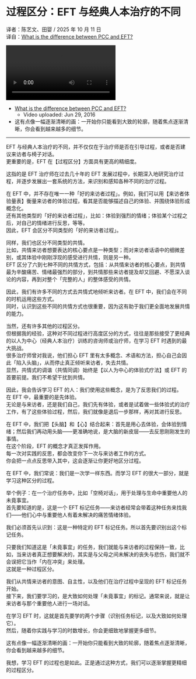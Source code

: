 # 过程区分：EFT 与经典人本治疗的不同
译者：陈艺文、田婴 / 2025 年 10 月 11 日  
译自：[What is the difference between PCC and EFT?](https://youtu.be/76Chs4puBTw)  

<div class="video-wrapper"><video src="https://files.catbox.moe/f78qkd.mp4" controls playsinline></video></div>

- [What is the difference between PCC and EFT?](https://youtu.be/76Chs4puBTw)  
  - Video uploaded: Jun 29, 2016
- 这有点像一幅逐渐清晰的画：一开始你只能看到大致的轮廓，随着焦点逐渐清晰，你会看到越来越多的细节。

---

EFT 与经典人本治疗的不同，并不仅仅在于治疗师是否在引导过程，或者是否建议来访者与椅子对话。  
更重要的是，EFT 在【过程区分】方面具有更高的精细度。

这指的是 EFT 治疗师在过去几十年的 EFT 发展过程中，长期深入地研究治疗过程，并逐步发展出一套系统的方法，来识别和感知各种不同的治疗过程。

在 EFT 中，并不存在唯一一种「好的来访者过程」。例如，我们可以用【来访者体验量表】衡量来访者的体验过程，看其是否能够描述自己的体验、并围绕体验形成概念化。  
还有其他类型的「好的来访者过程」，比如：体验到强烈的情绪；体验某个过程之后，对自己的情绪进行反思，等等。  
因此，EFT 会区分不同类型的「好的来访者过程」。

同样，我们也区分不同类型的共情。  
比如，共情来访者想要表达的核心要点是一种类型；而对来访者话语中的细微差别，或其体验中刚刚浮现的感受进行共情，则是另一种。  
EFT 区分了六到七种不同的共情方式，包括：从共情来访者的核心要点，到共情最为辛酸痛苦、情绪最强烈的部分，到共情那些来访者提及却又回避、不愿深入谈论的内容，再到对整个「完整的人」的整体感受的共情。

因此，我们有许多不同的方式去共情式地倾听来访者。在 EFT 中，我们会在不同的时机运用这些方式。  
同时，认识到这些不同的共情方式也很重要，因为这有助于我们更全面地发展共情的能力。

当然，还有许多其他的过程区分。  
但根据我的经验，这种对不同过程进行高度区分的方式，往往是那些接受了更经典的以人为中心（经典人本治疗）训练的咨询师或治疗师，在学习 EFT 时遇到的最大挑战。  
很多治疗师曾对我说，他们担心 EFT 里有太多概念、术语和方法，担心自己会因此「陷入头脑」，从而停止真正倾听来访者，失去共情。  
显然，共情式的调谐（共情同调）始终是【以人为中心的体验式疗法】或 EFT 的首要前提。我们不希望干扰到共情。

因此，我会告诉学习 EFT 的人：我们使用这些概念，是为了反思我们的过程。  
在 EFT 中，最重要的是先体验。  
无论是与来访者，还是我们自己，我们先有体验，或者是试着做一些体验式的治疗工作，有了这些体验过程，然后，我们就像是退后一步那样，再对其进行反思。

在 EFT 中，我们把【头脑】和【心】结合起来：首先是用心去体验，会体验到情绪；然后我们再动用头脑——更准确地说，是大脑的新皮层——去反思刚刚发生的事情。  
在这个阶段，EFT 的概念才真正发挥作用。  
每一次对实践的反思，都会改变你下一次与来访者工作的方式。  
你会把一点点反思带入其中，这会逐渐让你更好地区分过程。

在 EFT 中，我们常说：我们是一次学一样东西。而学习 EFT 的很大一部分，就是学习这种区分的过程。

举个例子：在一个治疗任务中，比如「空椅对话」，用于处理与生命中重要他人的未竟事宜。  
首先要知道的是，这是一个 EFT 标记任务——来访者经常会带着这种任务来找我们——他们心中与重要他人有着未解决的痛苦情绪体验。

我们必须首先认识到：这是一种特定的 EFT 标记任务。所以首先要识别出这个标记任务。

只要我们知道这是「未竟事宜」的任务，我们就能与来访者的过程保持一致，比如，当来访者真正想要解决的，其实是与父母之间未解决的丧失与悲伤，我们就不会误把它当作「内在冲突」来处理。  
这就是一种过程区分。

我们从共情来访者的意图、自主性，以及他们在治疗过程中呈现的 EFT 标记任务开始。  
接下来，我们要学习的，是大致如何处理「未竟事宜」的标记。通常来说，就是让来访者与那个重要他人进行一场对话。

在学习 EFT 时，这就是首先要学的两个步骤（识别任务标记，以及大致如何处理它）。  
然后，随着你实践与学习的时数增长，你会更细致地掌握更多细节。

这有点像一幅逐渐清晰的画：一开始你只能看到大致的轮廓，随着焦点逐渐清晰，你会看到越来越多的细节。

我想，学习 EFT 的过程也是如此。正是通过这种方式，我们可以逐渐掌握更精细的过程区分。

